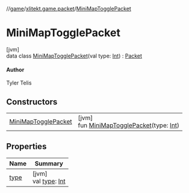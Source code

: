 //[game](../../../index.md)/[xlitekt.game.packet](../index.md)/[MiniMapTogglePacket](index.md)

# MiniMapTogglePacket

[jvm]\
data class [MiniMapTogglePacket](index.md)(val type: [Int](https://kotlinlang.org/api/latest/jvm/stdlib/kotlin/-int/index.html)) : [Packet](../-packet/index.md)

#### Author

Tyler Telis

## Constructors

| | |
|---|---|
| [MiniMapTogglePacket](-mini-map-toggle-packet.md) | [jvm]<br>fun [MiniMapTogglePacket](-mini-map-toggle-packet.md)(type: [Int](https://kotlinlang.org/api/latest/jvm/stdlib/kotlin/-int/index.html)) |

## Properties

| Name | Summary |
|---|---|
| [type](type.md) | [jvm]<br>val [type](type.md): [Int](https://kotlinlang.org/api/latest/jvm/stdlib/kotlin/-int/index.html) |
